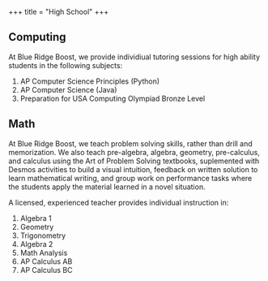 +++
title = "High School"
+++


<div class="container">
  <div class="row">
    <div class="col-sm-6">

## Computing

At Blue Ridge Boost, we provide individiual tutoring sessions for high ability students in the following subjects:

1. AP Computer Science Principles (Python)
1. AP Computer Science (Java)
1. Preparation for USA Computing Olympiad Bronze Level

</div>
<div class="col-sm-6">


## Math

At Blue Ridge Boost, we teach problem solving skills, rather than drill and memorization. 
We also teach pre-algebra, algebra, geometry, pre-calculus, and
calculus using the Art of Problem Solving textbooks, suplemented with
Desmos activities to build a visual intuition, feedback on written
solution to learn mathematical writing, and group work on performance
tasks where the students apply the material learned in a novel
situation.

A licensed, experienced teacher provides individual instruction in:
1. Algebra 1
1. Geometry
1. Trigonometry
1. Algebra 2
1. Math Analysis
1. AP Calculus AB
1. AP Calculus BC

</div>
</div>
